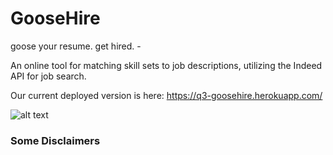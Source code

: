 # GooseHire
goose your resume. get hired. - 

An online tool for matching skill sets to job descriptions, utilizing the Indeed API for job search.

Our current deployed version is here: https://q3-goosehire.herokuapp.com/

![alt text](https://github.com/mehrimo/nightlite/blob/master/public/imgs/screenshot_index.png?raw=true)

### Some Disclaimers